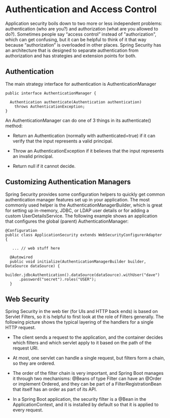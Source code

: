 # Authentication and Access Control

Application security boils down to two more or less independent problems: authentication (who are you?) and authorization (what are you allowed to do?). Sometimes people say “access control” instead of "authorization", which can get confusing, but it can be helpful to think of it that way because “authorization” is overloaded in other places. Spring Security has an architecture that is designed to separate authentication from authorization and has strategies and extension points for both.

## Authentication
The main strategy interface for authentication is AuthenticationManager

```
public interface AuthenticationManager {

  Authentication authenticate(Authentication authentication)
    throws AuthenticationException;
}
```
An AuthenticationManager can do one of 3 things in its authenticate() method:

* Return an Authentication (normally with authenticated=true) if it can verify that the input represents a valid principal.

* Throw an AuthenticationException if it believes that the input represents an invalid principal.

* Return null if it cannot decide.

## Customizing Authentication Managers
Spring Security provides some configuration helpers to quickly get common authentication manager features set up in your application. The most commonly used helper is the AuthenticationManagerBuilder, which is great for setting up in-memory, JDBC, or LDAP user details or for adding a custom UserDetailsService. The following example shows an application that configures the global (parent) AuthenticationManager:
```
@Configuration
public class ApplicationSecurity extends WebSecurityConfigurerAdapter {

   ... // web stuff here

  @Autowired
  public void initialize(AuthenticationManagerBuilder builder, DataSource dataSource) {
    builder.jdbcAuthentication().dataSource(dataSource).withUser("dave")
      .password("secret").roles("USER");
  }
  ```

## Web Security


Spring Security in the web tier (for UIs and HTTP back ends) is based on Servlet Filters, so it is helpful to first look at the role of Filters generally. The following picture shows the typical layering of the handlers for a single HTTP request.

* The client sends a request to the application, and the container decides which filters and which servlet apply to it based on the path of the request URI.

* At most, one servlet can handle a single request, but filters form a chain, so they are ordered.

* The order of the filter chain is very important, and Spring Boot manages it through two mechanisms: @Beans of type Filter can have an @Order or implement Ordered, and they can be part of a FilterRegistrationBean that itself has an order as part of its API.

* In a Spring Boot application, the security filter is a @Bean in the ApplicationContext, and it is installed by default so that it is applied to every request.


